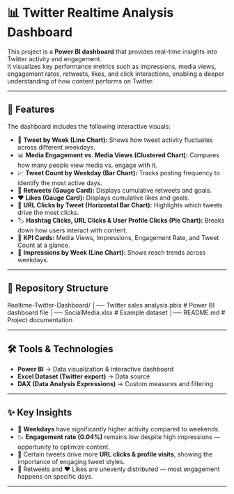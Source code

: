 # 📊 Twitter Realtime Analysis Dashboard

This project is a **Power BI dashboard** that provides real-time insights into Twitter activity and engagement.  
It visualizes key performance metrics such as impressions, media views, engagement rates, retweets, likes, and click interactions, enabling a deeper understanding of how content performs on Twitter.

---

## 🚀 Features

The dashboard includes the following interactive visuals:

- 📅 **Tweet by Week (Line Chart):** Shows how tweet activity fluctuates across different weekdays.  
- 📊 **Media Engagement vs. Media Views (Clustered Chart):** Compares how many people view media vs. engage with it.  
- 📈 **Tweet Count by Weekday (Bar Chart):** Tracks posting frequency to identify the most active days.  
- 🔁 **Retweets (Gauge Card):** Displays cumulative retweets and goals.  
- ❤️ **Likes (Gauge Card):** Displays cumulative likes and goals.  
- 🔗 **URL Clicks by Tweet (Horizontal Bar Chart):** Highlights which tweets drive the most clicks.  
- 🏷️ **Hashtag Clicks, URL Clicks & User Profile Clicks (Pie Chart):** Breaks down how users interact with content.  
- 📌 **KPI Cards:** Media Views, Impressions, Engagement Rate, and Tweet Count at a glance.  
- 👀 **Impressions by Week (Line Chart):** Shows reach trends across weekdays.  

---

## 📂 Repository Structure

Realtime-Twitter-Dashboard/
│── Twitter sales analysis.pbix # Power BI dashboard file
│── SocialMedia.xlsx # Example dataset 
│── README.md # Project documentation


---

## 🛠️ Tools & Technologies

- **Power BI** → Data visualization & interactive dashboard  
- **Excel Dataset (Twitter export)** → Data source  
- **DAX (Data Analysis Expressions)** → Custom measures and filtering  

---

## ✨ Key Insights

- 📅 **Weekdays** have significantly higher activity compared to weekends.  
- 📉 **Engagement rate (0.04%)** remains low despite high impressions — opportunity to optimize content.  
- 🔗 Certain tweets drive more **URL clicks & profile visits**, showing the importance of engaging tweet styles.  
- 🔁 Retweets and ❤️ Likes are unevenly distributed — most engagement happens on specific days.  

---

